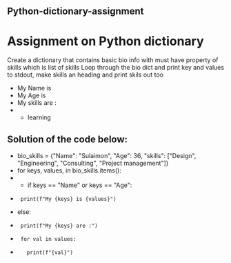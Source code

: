 ## Python-dictionary-assignment
# Assignment on Python dictionary
Create a dictionary that contains basic bio info with must have property of skills which is list of skills
Loop through the bio dict and print key and values to stdout, make skills  an heading and print skils out too
- My Name is
- My Age is
- My skills are :
- - learning
 
## Solution of the code below:
- bio_skills = {"Name": "Sulaimon", "Age": 36, "skills": ["Design", "Engineering", "Consulting", "Project management"]}
-   for keys, values, in bio_skills.items():
- -   if keys == "Name" or keys == "Age":
-      print(f"My {keys} is {values}")
-    else:
-      print(f"My {keys} are :")
-      for val in values:
-        print(f"{val}")
